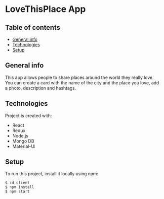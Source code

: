 # LoveThisPlace App

## Table of contents
* [General info](#general-info)
* [Technologies](#technologies)
* [Setup](#setup)

## General info
This app allows people to share places around the world they really love.
You can create a card with the name of the city and the place you love, 
add a photo, description and hashtags. 


## Technologies
Project is created with:
* React
* Redux
* Node.js
* Mongo DB
* Material-UI
	
## Setup
To run this project, install it locally using npm:

```
$ cd client
$ npm install
$ npm start
```